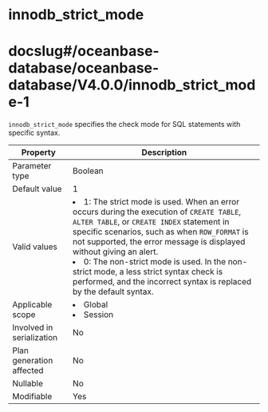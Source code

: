 innodb_strict_mode
=======================================
# docslug#/oceanbase-database/oceanbase-database/V4.0.0/innodb_strict_mode-1
`innodb_strict_mode` specifies the check mode for SQL statements with specific syntax.


| Property                  | Description |
|---------------------------|--------------------------------------------------------------------------------------------------------------------------------------------------------------------------------------------------------------------------------------------------|
| Parameter type            | Boolean |
| Default value             | 1 |
| Valid values              | <li> 1: The strict mode is used. When an error occurs during the execution of `CREATE TABLE`, `ALTER TABLE`, or `CREATE INDEX` statement in specific scenarios, such as when `ROW_FORMAT` is not supported, the error message is displayed without giving an alert.    <li> 0: The non-strict mode is used. In the non-strict mode, a less strict syntax check is performed, and the incorrect syntax is replaced by the default syntax.  |
| Applicable scope          | <li> Global   <li> Session |
| Involved in serialization | No |
| Plan generation affected  | No |
| Nullable                  | No |
| Modifiable                | Yes |



